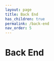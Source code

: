 ```yaml
---
layout: page
title: Back End
has_children: true
permalink: /back-end
nav_order: 5
---
```

# Back End
